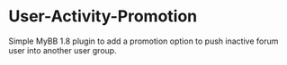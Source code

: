 # User-Activity-Promotion
Simple MyBB 1.8 plugin to add a promotion option to push inactive forum user into another user group.
